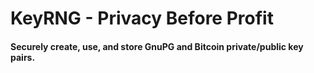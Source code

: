 # KeyRNG - Privacy Before Profit

#### Securely create, use, and store GnuPG and Bitcoin private/public key pairs.
